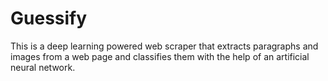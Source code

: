 # Guessify

This is a deep learning powered web scraper that extracts paragraphs and images from a web page and classifies them with the help of an artificial neural network.
